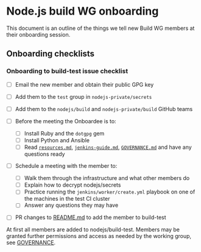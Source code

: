 # Node.js build WG onboarding

This document is an outline of the things we tell new Build WG members at their
onboarding session.

## Onboarding checklists

### Onboarding to build-test issue checklist

- [ ] Email the new member and obtain their public GPG key
- [ ] Add them to the `test` group in `nodejs-private/secrets`
- [ ] Add them to the `nodejs/build` and `nodejs-private/build` GitHub teams
- [ ] Before the meeting the Onboardee is to:
  - [ ] Install Ruby and the `dotgpg` gem
  - [ ] Install Python and Ansible
  - [ ] Read [`resources.md`](./doc/resources.md), [`jenkins-guide.md`](./doc/jenkins-guide.md),
    [`GOVERNANCE.md`](./GOVERNANCE.md) and have any questions ready
- [ ] Schedule a meeting with the member to:
    - [ ] Walk them through the infrastructure and what other members do
    - [ ] Explain how to decrypt nodejs/secrets 
    - [ ] Practice running the `jenkins/worker/create.yml` playbook on one of the machines in the test CI cluster
    - [ ] Answer any questions they may have
- [ ] PR changes to [README.md](./README.md#build-wg-members) to add the member to build-test


At first all members are added to nodejs/build-test. Members may be granted further permissions and access as needed
by the working group, see [GOVERNANCE](./GOVERNANCE.md).
